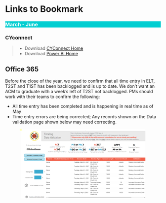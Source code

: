 # Links to Bookmark

<body><h3 style="background-color:darkturquoise;"><c style=color:white;">March - June</h3></body>

### CYconnect

>- Download [CYConnect Home](https://cityyear.sharepoint.com/SitePages/Home.aspx)
>- Download [Power BI Home](https://app.powerbi.com/home)

## Office 365

Before the close of the year, we need to confirm that all time entry in ELT, T2ST and T1ST has been backlogged and is up to date. We don’t want an ACM to graduate with a week’s left of T2ST not backlogged. PMs should work with their teams to confirm the following:

- All time entry has been completed and is happening in real time as of May
- Time entry errors are being corrected; Any records shown on the Data validation page shown below may need correcting.

<p align="center">
<img src="_images/pbi-validation.PNG" alt="Power BI_Validation_pg" style="width:80%;"/>
</p>